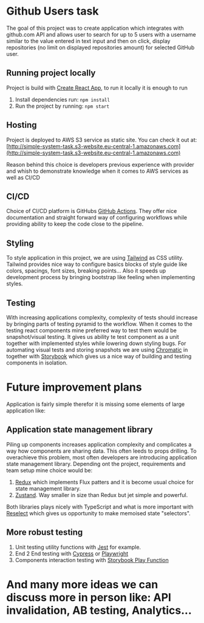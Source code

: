 # Github Users task

The goal of this project was to create application which integrates with github.com API and allows user to search for up to 5 users with a username similar to the value entered in text input and then on click, display
repositories (no limit on displayed repositories amount) for selected GitHub user.

## Running project locally

Project is build with [Create React App](https://create-react-app.dev/), to run it locally it is enough to run

1. Install dependencies run: `npm install`
2. Run the project by running: `npm start`

## Hosting

Project is deployed to AWS S3 service as static site. You can check it out at: [http://simple-system-task.s3-website.eu-central-1.amazonaws.com](http://simple-system-task.s3-website.eu-central-1.amazonaws.com)

Reason behind this choice is developers previous experience with provider and whish to demonstrate knowledge when it comes to AWS services as well as CI/CD

## CI/CD

Choice of CI/CD platform is GitHubs [GitHub Actions](https://docs.github.com/en/actions). They offer nice documentation and straight forward way of configuring workflows while providing ability to keep the code close to the pipeline.

## Styling

To style application in this project, we are using [Tailwind](https://tailwindcss.com/) as CSS utility. Tailwind provides nice way to configure basics blocks of style guide like colors, spacings, font sizes, breaking points... Also it speeds up development process by bringing bootstrap like feeling when implementing styles.

## Testing

With increasing applications complexity, complexity of tests should increase by bringing parts of testing pyramid to the workflow. When it comes to the testing react components mine preferred way to test them would be snapshot/visual testing. It gives us ability te test component as a unit together with implemented styles while lowering down styling bugs. For automating visual tests and storing snapshots we are using [Chromatic](https://www.chromatic.com/) in together with [Storybook](https://storybook.js.org/) which gives us a nice way of building and testing components in isolation.

# Future improvement plans

Application is fairly simple therefor it is missing some elements of large application like:

## Application state management library

Piling up components increases application complexity and complicates a way how components are sharing data. This often leeds to props drilling. To overachieve this problem, most often developers are introducing application state management library. Depending ont the project, requirements and team setup mine choice would be:

1. [Redux](https://redux.js.org/) which implements Flux patters and it is become usual choice for state management library.
2. [Zustand](https://github.com/pmndrs/zustand). Way smaller in size than Redux but jet simple and powerful.

Both libraries plays nicely with TypeScript and what is more important with [Reselect](https://www.npmjs.com/package/reselect) which gives us opportunity to make memoised state "selectors".

## More robust testing

1. Unit testing utility functions with [Jest](https://jestjs.io/) for example.
2. End 2 End testing with [Cypress](https://www.cypress.io/) or [Playwright](https://playwright.dev/)
3. Components interaction testing with [Storybook Play Function](https://storybook.js.org/docs/react/writing-stories/play-function)

# And many more ideas we can discuss more in person like: API invalidation, AB testing, Analytics...
